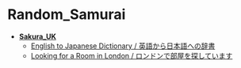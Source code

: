 # Random_Samurai


<!-- tree generated by markdown-notes-tree starts here -->

- [**Sakura_UK**](Sakura_UK)
    - [English to Japanese Dictionary / 英語から日本語への辞書](Sakura_UK/Dictionary.md)
    - [Looking for a Room in London / ロンドンで部屋を探しています](Sakura_UK/Room.md)

<!-- tree generated by markdown-notes-tree ends here -->
